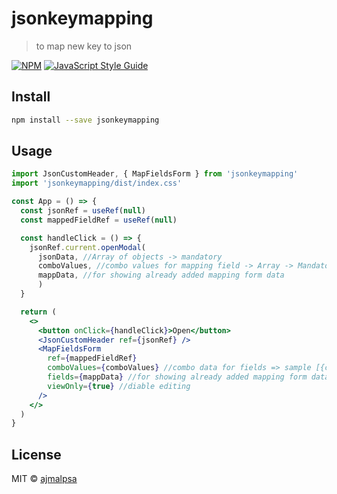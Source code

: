 # jsonkeymapping

> to map new key to json

[![NPM](https://img.shields.io/npm/v/jsonkeymapping.svg)](https://www.npmjs.com/package/jsonkeymapping) [![JavaScript Style Guide](https://img.shields.io/badge/code_style-standard-brightgreen.svg)](https://standardjs.com)

## Install

```bash
npm install --save jsonkeymapping
```

## Usage

```jsx
import JsonCustomHeader, { MapFieldsForm } from 'jsonkeymapping'
import 'jsonkeymapping/dist/index.css'

const App = () => {
  const jsonRef = useRef(null)
  const mappedFieldRef = useRef(null)

  const handleClick = () => {
    jsonRef.current.openModal(
      jsonData, //Array of objects -> mandatory
      comboValues, //combo values for mapping field -> Array -> Mandatory -> sample [{code: 'id', name: 'id'}]
      mappData, //for showing already added mapping form data
      )
  }

  return (
    <>
      <button onClick={handleClick}>Open</button>
      <JsonCustomHeader ref={jsonRef} />
      <MapFieldsForm
        ref={mappedFieldRef}
        comboValues={comboValues} //combo data for fields => sample [{code: 'id', name: 'id'}]
        fields={mappData} //for showing already added mapping form data
        viewOnly={true} //diable editing
      />
    </>
  )
}
```

## License

MIT © [ajmalpsa](https://github.com/ajmalpsa)
